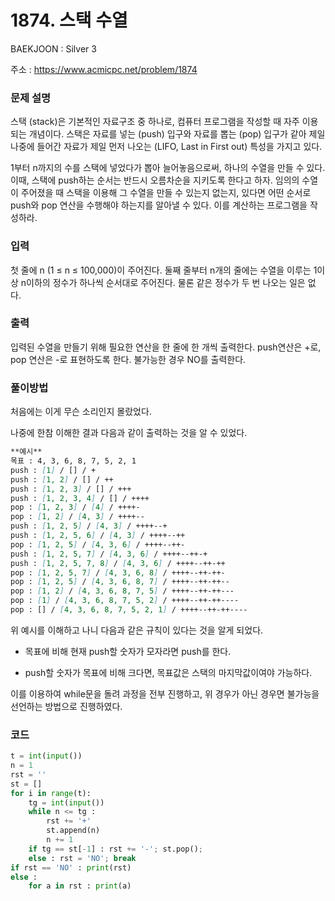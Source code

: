 # 1874. 스택 수열

BAEKJOON : Silver 3

주소 : https://www.acmicpc.net/problem/1874

### 문제 설명

스택 (stack)은 기본적인 자료구조 중 하나로, 컴퓨터 프로그램을 작성할 때 자주 이용되는 개념이다. 스택은 자료를 넣는 (push) 입구와 자료를 뽑는 (pop) 입구가 같아 제일 나중에 들어간 자료가 제일 먼저 나오는 (LIFO, Last in First out) 특성을 가지고 있다.

1부터 n까지의 수를 스택에 넣었다가 뽑아 늘어놓음으로써, 하나의 수열을 만들 수 있다. 이때, 스택에 push하는 순서는 반드시 오름차순을 지키도록 한다고 하자. 임의의 수열이 주어졌을 때 스택을 이용해 그 수열을 만들 수 있는지 없는지, 있다면 어떤 순서로 push와 pop 연산을 수행해야 하는지를 알아낼 수 있다. 이를 계산하는 프로그램을 작성하라.

### 입력

첫 줄에 n (1 ≤ n ≤ 100,000)이 주어진다. 둘째 줄부터 n개의 줄에는 수열을 이루는 1이상 n이하의 정수가 하나씩 순서대로 주어진다. 물론 같은 정수가 두 번 나오는 일은 없다.

### 출력

입력된 수열을 만들기 위해 필요한 연산을 한 줄에 한 개씩 출력한다. push연산은 +로, pop 연산은 -로 표현하도록 한다. 불가능한 경우 NO를 출력한다.

### 풀이방법

처음에는 이게 무슨 소리인지 몰랐었다.

나중에 한참 이해한 결과 다음과 같이 출력하는 것을 알 수 있었다.

```markdown
**예시**
목표 : 4, 3, 6, 8, 7, 5, 2, 1
push : [1] / [] / +
push : [1, 2] / [] / ++
push : [1, 2, 3] / [] / +++
push : [1, 2, 3, 4] / [] / ++++
pop : [1, 2, 3] / [4] / ++++-
pop : [1, 2] / [4, 3] / ++++--
push : [1, 2, 5] / [4, 3] / ++++--+
push : [1, 2, 5, 6] / [4, 3] / ++++--++
pop : [1, 2, 5] / [4, 3, 6] / ++++--++-
push : [1, 2, 5, 7] / [4, 3, 6] / ++++--++-+
push : [1, 2, 5, 7, 8] / [4, 3, 6] / ++++--++-++
pop : [1, 2, 5, 7] / [4, 3, 6, 8] / ++++--++-++-
pop : [1, 2, 5] / [4, 3, 6, 8, 7] / ++++--++-++--
pop : [1, 2] / [4, 3, 6, 8, 7, 5] / ++++--++-++---
pop : [1] / [4, 3, 6, 8, 7, 5, 2] / ++++--++-++----
pop : [] / [4, 3, 6, 8, 7, 5, 2, 1] / ++++--++-++----
```

위 예시를 이해하고 나니 다음과 같은 규칙이 있다는 것을 알게 되었다.

- 목표에 비해 현재 push할 숫자가 모자라면 push를 한다.

- push할 숫자가 목표에 비해 크다면, 목표값은 스택의 마지막값이여야 가능하다.

이를 이용하여 while문을 돌려 과정을 전부 진행하고, 위 경우가 아닌 경우면 불가능을 선언하는 방법으로 진행하였다.

### 코드

```python
t = int(input())
n = 1
rst = ''
st = []
for i in range(t):
    tg = int(input())
    while n <= tg :
        rst += '+'
        st.append(n)
        n += 1
    if tg == st[-1] : rst += '-'; st.pop();
    else : rst = 'NO'; break
if rst == 'NO' : print(rst)
else :
    for a in rst : print(a)
```
